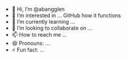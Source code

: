- 👋 Hi, I’m @abangglen
- 👀 I’m interested in ... GitHub how it functions 
- 🌱 I’m currently learning ...
- 💞️ I’m looking to collaborate on ...
- 📫 How to reach me ...
- 😄 Pronouns: ...
- ⚡ Fun fact: ...

<!---
abangglen/abangglen is a ✨ special ✨ repository because its `README.md` (this file) appears on your GitHub profile.
You can click the Preview link to take a look at your changes.
--->
